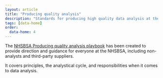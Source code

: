 ```yaml
---
layout: article
title: "Producing quality analysis"
description: "Standards for producing high quality data analysis at the NHSBSA"
tags: [data-home]
order:
  data-home: 4
---  
```

The [NHSBSA Producing quality analysis playbook][PQA 1] has been created to provide direction and guidance for everyone at the NHSBSA, including non-analysts and third-party suppliers.  
  
It covers principles, the analystical cycle, and responsibilities when it comes to data analysis.  
  
[PQA 1]: https://nhsbsa-data-analytics.github.io/nhsbsa-quality-analysis-playbook/